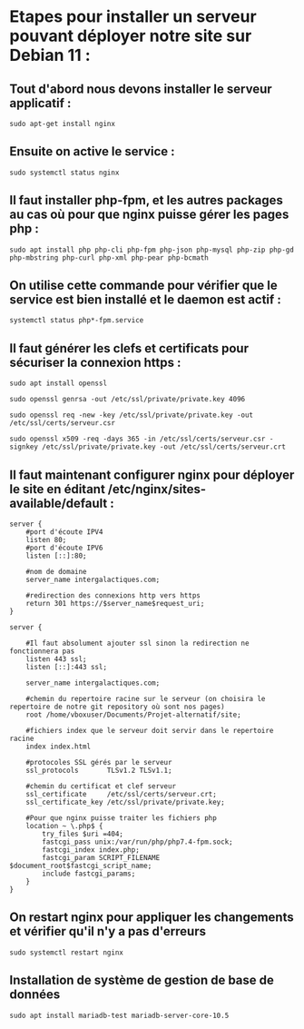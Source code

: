# Etapes pour installer un serveur pouvant déployer notre site sur Debian 11 :
&NewLine;

## Tout d'abord nous devons installer le serveur applicatif :
```
sudo apt-get install nginx
```
&NewLine;
## Ensuite on active le service :
```
sudo systemctl status nginx
```
&NewLine;
## Il faut installer php-fpm, et les autres packages au cas où pour que nginx puisse gérer les pages php :
```
sudo apt install php php-cli php-fpm php-json php-mysql php-zip php-gd  php-mbstring php-curl php-xml php-pear php-bcmath
```
&NewLine;
## On utilise cette commande pour vérifier que le service est bien installé et le daemon est actif :
```
systemctl status php*-fpm.service
```
&NewLine;
## Il faut générer les clefs et certificats pour sécuriser la connexion https : 
```
sudo apt install openssl
```
```
sudo openssl genrsa -out /etc/ssl/private/private.key 4096
```
```
sudo openssl req -new -key /etc/ssl/private/private.key -out /etc/ssl/certs/serveur.csr
```
```
sudo openssl x509 -req -days 365 -in /etc/ssl/certs/serveur.csr -signkey /etc/ssl/private/private.key -out /etc/ssl/certs/serveur.crt
```
&NewLine;
## Il faut maintenant configurer nginx pour déployer le site en éditant /etc/nginx/sites-available/default :
```
server {
    #port d'écoute IPV4
    listen 80;
    #port d'écoute IPV6
    listen [::]:80;

    #nom de domaine
    server_name intergalactiques.com;

    #redirection des connexions http vers https
    return 301 https://$server_name$request_uri;
}

server {

    #Il faut absolument ajouter ssl sinon la redirection ne fonctionnera pas
    listen 443 ssl;
    listen [::]:443 ssl;

    server_name intergalactiques.com;

    #chemin du repertoire racine sur le serveur (on choisira le repertoire de notre git repository où sont nos pages)
    root /home/vboxuser/Documents/Projet-alternatif/site;

    #fichiers index que le serveur doit servir dans le repertoire racine
    index index.html

    #protocoles SSL gérés par le serveur
    ssl_protocols       TLSv1.2 TLSv1.1;

    #chemin du certificat et clef serveur
    ssl_certificate     /etc/ssl/certs/serveur.crt;
    ssl_certificate_key /etc/ssl/private/private.key;

    #Pour que nginx puisse traiter les fichiers php
    location ~ \.php$ {
        try_files $uri =404;
        fastcgi_pass unix:/var/run/php/php7.4-fpm.sock;
        fastcgi_index index.php;
        fastcgi_param SCRIPT_FILENAME $document_root$fastcgi_script_name;
        include fastcgi_params;
    }
}
```
&NewLine;

## On restart nginx pour appliquer les changements et vérifier qu'il n'y a pas d'erreurs

```
sudo systemctl restart nginx
```
&NewLine;

## Installation de système de gestion de base de données

```
sudo apt install mariadb-test mariadb-server-core-10.5

```
